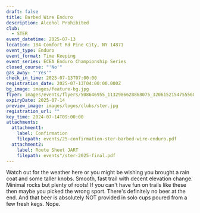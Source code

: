 ```yaml
---
draft: false
title: Barbed Wire Enduro
description: Alcohol Prohibited
club:
  - STER
event_datetime: 2025-07-13
location: 184 Comfort Rd Pine City, NY 14871
event_type: Enduro
event_format: Time Keeping
event_series: ECEA Enduro Championship Series
closed_course: "'No'"
gas_away: "'Yes'"
check_in_time: 2025-07-13T07:00:00
registration_date: 2025-07-13T04:00:00.000Z
bg_image: images/feature-bg.jpg
flyer: images/events/flyers/508646955_1132986628868075_3206152154755568562_n.jpg
expiryDate: 2025-07-14
preview_image: images/logos/clubs/ster.jpg
registration_url: ""
key_time: 2024-07-14T09:00:00
attachments:
  attachment1:
    label: Confirmation
    filepath: events/25-confirmation-ster-barbed-wire-enduro.pdf
  attachment2:
    label: Route Sheet JART
    filepath: events"/ster-2025-final.pdf
---
```


Watch out for the weather here or you might be wishing you brought a rain coat and some taller knobs. Smooth, fast trail with decent elevation change. Minimal rocks but plenty of roots! If you can't have fun on trails like these then maybe you picked the wrong sport. There's definitely no beer at the end. And that beer is absolutely NOT provided in solo cups poured from a few fresh kegs. Nope.
